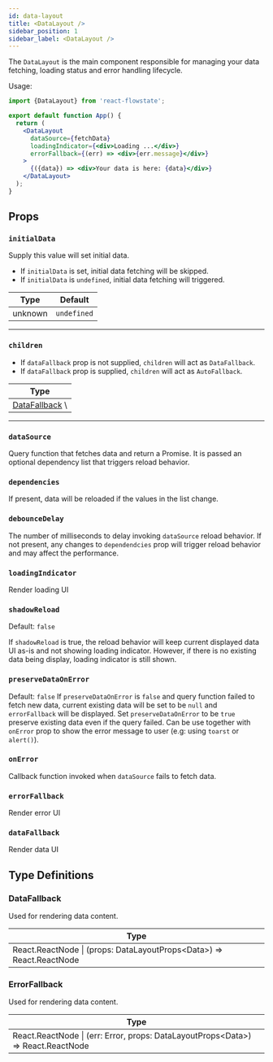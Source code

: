```yaml
---
id: data-layout
title: <DataLayout />
sidebar_position: 1
sidebar_label: <DataLayout />
---
```


The `DataLayout` is the main component responsible for managing your data fetching, loading status and error handling lifecycle.

Usage:

```jsx title="App.jsx"
import {DataLayout} from 'react-flowstate';

export default function App() {
  return (
    <DataLayout
      dataSource={fetchData}
      loadingIndicator={<div>Loading ...</div>}
      errorFallback={(err) => <div>{err.message}</div>}
    >
      {({data}) => <div>Your data is here: {data}</div>}
    </DataLayout>
  );
}
```

## Props

### `initialData`

Supply this value will set initial data.
- If `initialData` is set, initial data fetching will be skipped.
- If `initialData` is `undefined`, initial data fetching will triggered.

| Type    | Default     |
|---------|-------------|
| unknown | `undefined` |

---

### `children`

- If `dataFallback` prop is not supplied, `children` will act as `DataFallback`.
- If `dataFallback` prop is supplied, `children` will act as `AutoFallback`.

| Type                             |
|----------------------------------|
| [DataFallback](#data-fallback) \ | AutoFallback |

---

### `dataSource`

Query function that fetches data and return a Promise.
It is passed an optional dependency list that triggers reload behavior.

### `dependencies`

If present, data will be reloaded if the values in the list change.

### `debounceDelay`

The number of milliseconds to delay invoking `dataSource` reload behavior.
If not present, any changes to `dependendcies` prop will trigger reload
  behavior
  and may affect the performance.

### `loadingIndicator`

Render loading UI

### `shadowReload`

Default: `false`

If `shadowReload` is true, the reload behavior will keep current displayed
  data
  UI as-is and not showing loading indicator.
  However, if there is no existing data being display, loading indicator is
  still
  shown.

### `preserveDataOnError`

Default: `false`
If `preserveDataOnError` is `false` and query function failed to fetch new
  data, current existing data will be set to be `null` and `errorFallback` will
  be displayed.
Set `preserveDataOnError` to be `true` preserve existing data even if the
  query failed. Can be use together with `onError` prop to show the error
  message to user (e.g: using `toarst` or `alert()`).

### `onError`

Callback function invoked when `dataSource` fails to fetch data.

### `errorFallback`

Render error UI

### `dataFallback`

Render data UI

## Type Definitions

### DataFallback
Used for rendering data content.

| Type              |
|-------------------|
| React.ReactNode \| (props: DataLayoutProps<Data\>) => React.ReactNode |

### ErrorFallback
Used for rendering data content.

| Type              |
|-------------------|
| React.ReactNode \| (err: Error, props: DataLayoutProps<Data\>) => React.ReactNode |

